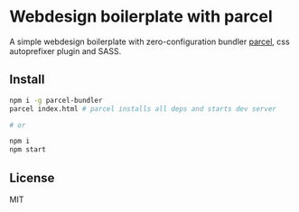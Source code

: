 # Webdesign boilerplate with parcel

A simple webdesign boilerplate with zero-configuration bundler [parcel](https://parceljs.org/), css autoprefixer plugin and SASS.

## Install

```sh
npm i -g parcel-bundler
parcel index.html # parcel installs all deps and starts dev server 

# or

npm i 
npm start
```

## License

MIT